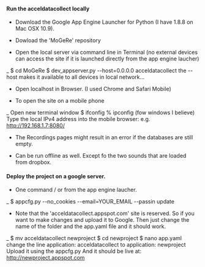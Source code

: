 #### Run the acceldatacollect locally

- Download the Google App Engine Launcher for Python (I have 1.8.8 on Mac OSX 10.9).

- Dowload the 'MoGeRe' repository

- Open the local server via command line in Terminal (no external devices can access the site if it is 
launched directly from the app engine laucher)	

_
	$ cd MoGeRe
 	$ dev_appserver.py --host=0.0.0.0 acceldatacollect
 	the --host makes it available to all devices in local network...

- Open localhost in Browser. (I used Chrome and Safari Mobile)

- To open the site on a mobile phone

_
	Open new terminal window
	$ ifconfig 
	% ipconfig (fow windows I believe)
	Type the local IPv4 address into the mobile browser:
	e.g.  http://192.168.1.7:8080/

- The Recordings pages might result in an error if the databases are still empty.


- Can be run offline as well. Except fo the two sounds that are loaded from dropbox. 


#### Deploy the project on a google server. 

- One command / or from the app engine laucher. 

_
	$ appcfg.py --no_cookies --email=YOUR_EMAIL --passin update

- Note that the 'acceldatacollect.appspot.com' site is reserved. So if you want to make changes and 
upload it to Google. Then just change the name of the folder and the app.yaml file and it should work. 

_
	$ mv acceldatacollect newproject
	$ cd newproject
	$ nano app.yaml
	change the line
	application: acceldatacollect
	to 
	application: newproject
	Upload it using the appcfg.py
	And it should be live at:
	http://newproject.appspot.com








